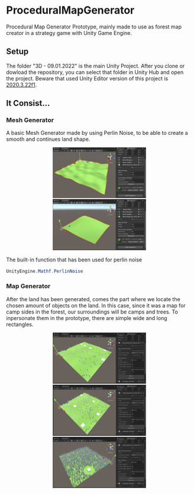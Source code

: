 # ProceduralMapGenerator
 
Procedural Map Generator Prototype, mainly made to use as forest map creator in a strategy game with Unity Game Engine.

## Setup

The folder "3D - 09.01.2022" is the main Unity Project. After you clone or dowload the repository, you can select that folder in Unity Hub and open the project.
Beware that used Unity Editor version of this project is [2020.3.22f1](https://unity.com/releases/editor/whats-new/2020.3.22).

## It Consist...

### Mesh Generator

A basic Mesh Generator made by using Perlin Noise, to be able to create a smooth and continues land shape. 

<p align="center">
  <img src="https://github.com/ErtyumPX/ProceduralMapGenerator/blob/main/Images/mesh_generator_1.JPG" width=50% height=50%>
  <img src="https://github.com/ErtyumPX/ProceduralMapGenerator/blob/main/Images/mesh_generator_2.JPG" width=50% height=50%>
</p>

The built-in function that has been used for perlin noise

```c#
UnityEngine.Mathf.PerlinNoise
```

### Map Generator

After the land has been generated, comes the part where we locate the chosen amount of objects on the land. In this case, since it was a map for camp sides in the forest, our surroundings will be camps and trees. To inpersonate them in the prototype, there are simple wide and long rectangles.

<p align="center">
  <img src="https://github.com/ErtyumPX/ProceduralMapGenerator/blob/main/Images/map_generator_1.JPG" width=50% height=50%>
  <img src="https://github.com/ErtyumPX/ProceduralMapGenerator/blob/main/Images/map_generator_2.JPG" width=50% height=50%>
  <img src="https://github.com/ErtyumPX/ProceduralMapGenerator/blob/main/Images/map_generator_3.JPG" width=50% height=50%>
</p>
